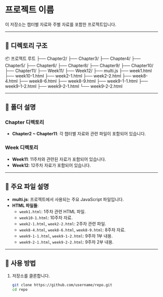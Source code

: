 # 프로젝트 이름

이 저장소는 챕터별 자료와 주별 자료를 포함한 프로젝트입니다.

---

## 📁 디렉토리 구조

📦 프로젝트 루트 ├── Chapter2/ ├── Chapter3/ ├── Chapter4/ ├── Chapter5/ ├── Chapter6/ ├── Chapter8/ ├── Chapter9/ ├── Chapter10/ ├── Chapter11/ ├── Week11/ ├── Week12/ ├── multi.js ├── week1.html ├── week10-1.html ├── week2-1.html ├── week2-2.html ├── week8-4.html ├── week8-6.html ├── week8-9.html ├── week9-1-1.html ├── week9-1-2.html ├── week9-2-1.html └── week9-2-2.html


---

## 📂 폴더 설명

### Chapter 디렉토리
- **Chapter2 ~ Chapter11**: 각 챕터별 자료와 관련 파일이 포함되어 있습니다.

### Week 디렉토리
- **Week11**: 11주차와 관련된 자료가 포함되어 있습니다.
- **Week12**: 12주차 자료가 포함되어 있습니다.

---

## 📄 주요 파일 설명

- **multi.js**: 프로젝트에서 사용되는 주요 JavaScript 파일입니다.
- **HTML 파일들**:
  - `week1.html`: 1주차 관련 HTML 파일.
  - `week10-1.html`: 10주차 자료.
  - `week2-1.html`, `week2-2.html`: 2주차 관련 파일.
  - `week8-4.html`, `week8-6.html`, `week8-9.html`: 8주차 자료.
  - `week9-1-1.html`, `week9-1-2.html`: 9주차 1부 내용.
  - `week9-2-1.html`, `week9-2-2.html`: 9주차 2부 내용.

---

## 🚀 사용 방법

1. 저장소를 클론합니다.
   ```bash
   git clone https://github.com/username/repo.git
   cd repo
